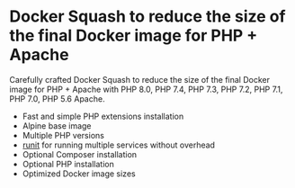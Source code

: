 # Docker Squash to reduce the size of the final Docker image for PHP + Apache

Carefully crafted Docker Squash to reduce the size of the final Docker image for PHP + Apache with PHP 8.0, PHP 7.4, PHP 7.3, PHP 7.2, PHP 7.1, PHP 7.0, PHP 5.6 Apache.

* Fast and simple PHP extensions installation
* Alpine base image
* Multiple PHP versions
* [runit](http://smarden.org/runit/) for running multiple services without overhead
* Optional Composer installation
* Optional PHP installation
* Optimized Docker image sizes


